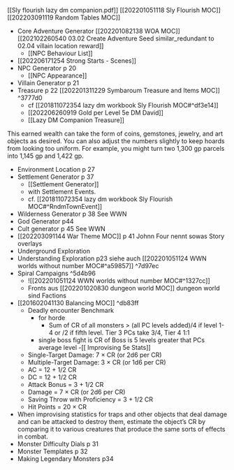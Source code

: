 [[Sly flourish lazy dm companion.pdf]] 
[[202201051118 Sly Flourish MOC]]
[[202203091119 Random Tables MOC]]

- Core Adventure Generator [[202201082138 WOA MOC]] [[202102260540 03.02 Create Adventure Seed similar_redundant to 02.04 villain location reward]]
	- [[NPC Behaviour List]]		
- [[202206171254 Strong Starts - Scenes]]
- NPC Generator p 20
	- [[NPC Appearance]] 
- Villain Generator p 21
- Treasure p 22 [[202201311229 Symbaroum Treasure and  Items MOC]] ^3777d0
	- cf [[201811072354 lazy dm workbook Sly Flourish MOC#^df3e14]]
	- [[202206260919 Gold per Level 5e DM David]]
	- [[Lazy DM Companion Treasure]]










This earned wealth can take the form of coins, gemstones, jewelry, and art objects as desired. You can also adjust the numbers slightly to keep hoards from looking too uniform. For example, you might turn two 1,300 gp parcels into 1,145 gp and 1,422 gp.
- Environment Location p 27
- Settlement Generator p 37
	- [[Settlement Generator]]
	- with Settlement Events. 
	- cf. [[201811072354 lazy dm workbook Sly Flourish MOC#^RndmTownEvent]]
- Wilderness Generator p 38 See WWN
- God Generator p44
- Cult generator p 45 See WWN
- [[202203091144 War Theme MOC]] p 41 Johnn Four nennt sowas Story overlays
- Underground Exploration
- Understanding Exploration p23 siehe auch [[202201051124 WWN worlds without number MOC#^a59857]] ^7d97ec
- Spiral Campaigns  ^5d4b96
	-  ![[202201051124 WWN worlds without number MOC#^1327cc]] 
	-  Fronts aus [[202201020830 dungeon world MOC]] dungeon world sind Factions
-  [[201602041130 Balancing MOC]] ^db83ff
	-  Deadly encounter Benchmark
		-  for horde
			-  Sum of CR of all monsters > (all PC levels added)/4 if level 1-4 or /2 if fifth level. Tier 3 PCs take 3/4, Tier 4 1:1
		-  single boss fight is CR of Boss  is 5 levels greater that PCs average level
-[[ Improvising 5e Stats]]
	- Single-Target Damage: 7 × CR (or 2d6 per CR)
	- Multiple-Target Damage: 3 × CR (or 1d6 per CR)
	-   AC = 12 + 1/2 CR
	-   DC = 12 + 1/2 CR
	-   Attack Bonus = 3 + 1/2 CR
	-   Damage = 7 × CR (or 2d6 per CR)
	-   Saving Throw with Proficiency = 3 + 1/2 CR
	-   Hit Points = 20 × CR
- When improvising statistics for traps and other objects that deal damage and can be attacked to destroy them, estimate the object’s CR by comparing it to various creatures that produce the same sorts of effects in combat.
- Monster Difficulty Dials  p 31
- Monster Templates p 32
- Making Legendary Monsters p34
